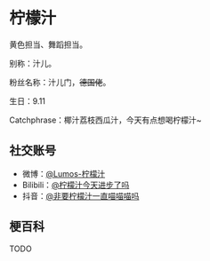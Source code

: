 # 柠檬汁

黄色担当、舞蹈担当。

别称：汁儿。

粉丝名称：汁儿门，~~德国佬~~。

生日：9.11

Catchphrase：椰汁荔枝西瓜汁，今天有点想喝柠檬汁~

## 社交账号

- 微博：[@Lumos-柠檬汁](https://weibo.com/u/7739250623)
- Bilibili：[@柠檬汁今天进步了吗](https://space.bilibili.com/386866180)
- 抖音：[@非要柠檬汁一直喵喵喵吗](https://www.douyin.com/user/MS4wLjABAAAAvfpPIflGxiIVMu_nmwJYIP9qaaECdequMk8fnCl_138)

## 梗百科

TODO